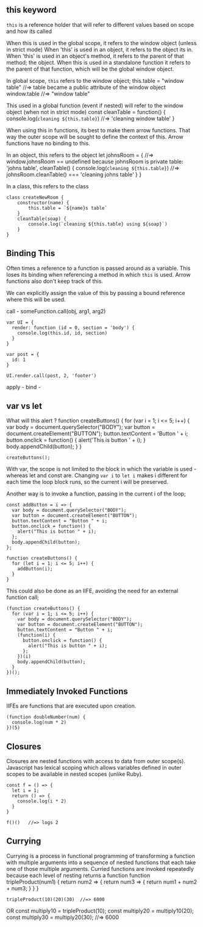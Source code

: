 
## this keyword
`this` is a reference holder that will refer to different values based on scope and how its called

When this is used in the global scope, it refers to the window object (unless in strict mode)
When 'this' is used in an object, it refers to the object its in.
When 'this' is used in an object's method, it refers to the parent of that method; the object.
When this is used in a standalone function it refers to the parent of that function, which will be the global window object. 

In global scope, `this` refers to the window object;
    this.table = "window table"   //=> table became a public attribute of the window object
    window.table  //=> "window table" 

This used in a global function (event if nested) will refer to the window object (when not in strict mode)
    const cleanTable = function() {
        console.log(`cleaning ${this.table}`)    //=> 'cleaning window table'
    }

When using this in functions, its best to make them arrow functions. That way the outer scope will be sought to define the context of this. Arrow functions have no binding to this. 

In an object, this refers to the object
    let johnsRoom = {    //=> window.johnsRoom == undefined because johnsRoom is private
      table: 'johns table',
      cleanTable() {
        console.log(`cleaning ${this.table}`)   //=> johnsRoom.cleanTable() === 'cleaning johns table'
      }
    }

In a class, this refers to the class  

    class createNewRoom {
        constructor(name) {
            this.table = `${name}s table`
        }
        cleanTable(soap) {
            console.log(`cleaning ${this.table} using ${soap}`)
        }
    }

## Binding This

Often times a reference to a function is passed around as a variable. This loses its binding when referencing a method in which `this` is used. Arrow functions also don't keep track of this. 

We can explicitly assign the value of this by passing a bound reference where this will be used.

call - someFunction.call(obj, arg1, arg2)

    var UI = {
      render: function (id = 0, section = 'body') {
        console.log(this.id, id, section)
      }
    }

    var post = {
      id: 1
    }

    UI.render.call(post, 2, 'footer')

apply - 
bind - 

## var vs let

What will this alert ?
    function createButtons() {
      for (var i = 1; i <= 5; i++) {
        var body = document.querySelector("BODY");
        var button = document.createElement("BUTTON");
        button.textContent = 'Button ' + i;
        button.onclick = function() {
              alert('This is button ' + i);
        }
        body.appendChild(button);
      }
    }

    createButtons();

With var, the scope is not limited to the block in which the variable is used - whereas let and const are. Changing `var i` to `let i` makes i different for each time the loop block runs, so the current i will be preserved. 

Another way is to invoke a function, passing in the current i of the loop;

    const addButton = i => {
      var body = document.querySelector("BODY");
      var button = document.createElement("BUTTON");
      button.textContent = "Button " + i;
      button.onclick = function() {
        alert("This is button " + i);
      };
      body.appendChild(button);
    };

    function createButtons() {
      for (let i = 1; i <= 5; i++) {
        addButton(i);
      }
    }

This could also be done as an IIFE, avoiding the need for an external function call;

    (function createButtons() {
      for (var i = 1; i <= 5; i++) {
        var body = document.querySelector("BODY");
        var button = document.createElement("BUTTON");
        button.textContent = "Button " + i;
        (function(i) {
          button.onclick = function() {
            alert("This is button " + i);
          };
        })(i)
        body.appendChild(button);
      }
    })();



## Immediately Invoked Functions
IIFEs are functions that are executed upon creation. 

    (function doubleNumber(num) {
      console.log(num * 2)
    })(5)

## Closures
Closures are nested functions with access to data from outer scope(s). Javascript has lexical scoping which allows variables defined in outer scopes to be available in nested scopes (unlike Ruby). 

    const f = () => {
      let i = 1;
      return () => {
        console.log(i * 2)
      }
    }

    f()()   //=> logs 2

## Currying 
Currying is a process in functional programming of transforming a function with multiple arguments into a sequence of nested functions that each take one of those multiple arguments.
Curried functions are invoked repeatedly because each level of nesting returns a function
    function tripleProduct(num1) {
      return num2 => {
        return num3 => {
          return num1 + num2 + num3;
        }
      }
    }

    tripleProduct(10)(20)(30)  //=> 6000
OR
    const multiply10 = tripleProduct(10);
    const multiply20 = multiply10(20);
    const multiply30 = multiply20(30);  //=> 6000